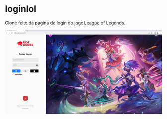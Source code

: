 # loginlol

Clone feito da página de login do jogo League of Legends.

![image](lol_login_page.png)
